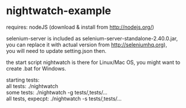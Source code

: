 nightwatch-example
==================


requires: nodeJS (download & install from http://nodejs.org/)

selenium-server is included as selenium-server-standalone-2.40.0.jar,<br>
you can replace it with actual version from http://seleniumhq.org),<br>
you will need to update setting.json then.<br>

the start script nightwatch is there for Linux/Mac OS, you might want to create .bat for Windows.

starting tests:<br>
all tests:          ./nightwatch<br>
some tests:         ./nightwatch -g tests/<test1>,tests/<test2>...<br>
all tests, expecpt: ./nightwatch -s tests/<test1>,tests/<test2>...<br>


